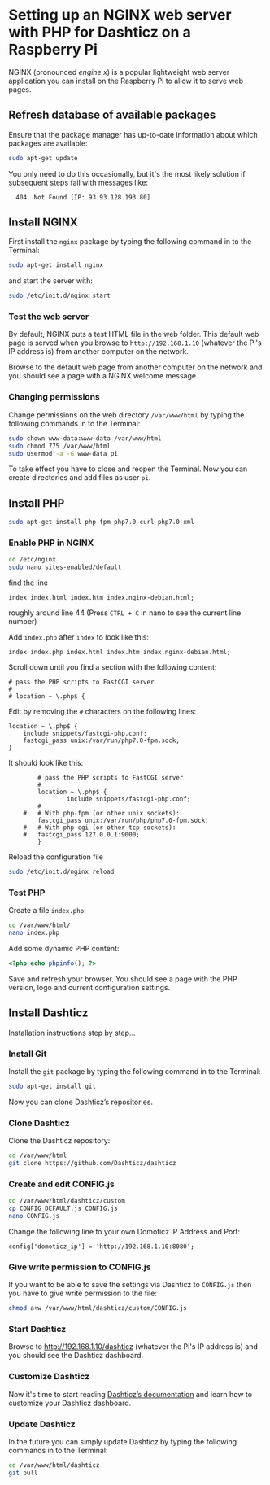 # Setting up an NGINX web server with PHP for Dashticz on a Raspberry Pi

NGINX (pronounced *engine x*) is a popular lightweight web server application you can install on the Raspberry Pi to allow it to serve web pages.

## Refresh database of available packages

Ensure that the package manager has up-to-date information about which packages are available:  

```bash
sudo apt-get update
```

You only need to do this occasionally, but it's the most likely solution if subsequent steps fail with messages like:
```
  404  Not Found [IP: 93.93.128.193 80]
```

## Install NGINX

First install the `nginx` package by typing the following command in to the Terminal:

```bash
sudo apt-get install nginx
```

and start the server with:

```bash
sudo /etc/init.d/nginx start
```

### Test the web server

By default, NGINX puts a test HTML file in the web folder. This default web page is served when you browse to `http://192.168.1.10` (whatever the Pi's IP address is) from another computer on the network.

Browse to the default web page from another computer on the network and you should see a page with a NGINX welcome message.

### Changing permissions

Change permissions on the web directory `/var/www/html` by typing the following commands in to the Terminal:

```bash
sudo chown www-data:www-data /var/www/html
sudo chmod 775 /var/www/html
sudo usermod -a -G www-data pi
```

To take effect you have to close and reopen the Terminal. Now you can create directories and add files as user `pi`.


## Install PHP

```bash
sudo apt-get install php-fpm php7.0-curl php7.0-xml
```

### Enable PHP in NGINX

```bash
cd /etc/nginx
sudo nano sites-enabled/default
```

find the line

```
index index.html index.htm index.nginx-debian.html;
```

roughly around line 44 (Press `CTRL + C` in nano to see the current line number)

Add `index.php` after `index` to look like this:

```
index index.php index.html index.htm index.nginx-debian.html;
```

Scroll down until you find a section with the following content:

```
# pass the PHP scripts to FastCGI server
#
# location ~ \.php$ {
```

Edit by removing the `#` characters on the following lines:

```
location ~ \.php$ {
	include snippets/fastcgi-php.conf;
	fastcgi_pass unix:/var/run/php7.0-fpm.sock;
}
```

It should look like this:

```
        # pass the PHP scripts to FastCGI server
        #
        location ~ \.php$ {
                include snippets/fastcgi-php.conf;
        #
	#	# With php-fpm (or other unix sockets):
		fastcgi_pass unix:/var/run/php/php7.0-fpm.sock;
	#	# With php-cgi (or other tcp sockets):
	#	fastcgi_pass 127.0.0.1:9000;
        }
```

Reload the configuration file

```bash
sudo /etc/init.d/nginx reload
```

### Test PHP

Create a file `index.php`:

```bash
cd /var/www/html/
nano index.php
```

Add some dynamic PHP content:
```php
<?php echo phpinfo(); ?>
```

Save and refresh your browser. You should see a page with the PHP version, logo and current configuration settings.


## Install Dashticz

Installation instructions step by step...


### Install Git

Install the `git` package by typing the following command in to the Terminal:

```bash
sudo apt-get install git
```

Now you can clone Dashticz’s repositories.


### Clone Dashticz

Clone the Dashticz repository:

```bash
cd /var/www/html
git clone https://github.com/Dashticz/dashticz
```


### Create and edit CONFIG.js

```bash
cd /var/www/html/dashticz/custom
cp CONFIG_DEFAULT.js CONFIG.js
nano CONFIG.js
```

Change the following line to your own Domoticz IP Address and Port:

```
config['domoticz_ip'] = 'http://192.168.1.10:8080';
```


### Give write permission to CONFIG.js

If you want to be able to save the settings via Dashticz to `CONFIG.js` then you have to give write permission to the file:

```bash
chmod a+w /var/www/html/dashticz/custom/CONFIG.js
```


### Start Dashticz

Browse to http://192.168.1.10/dashticz (whatever the Pi's IP address is) and you should see the Dashticz dashboard. 


### Customize Dashticz

Now it's time to start reading [Dashticz’s documentation](https://dashticz.readthedocs.io) and learn how to customize your Dashticz dashboard.


### Update Dashticz

In the future you can simply update Dashticz by typing the following commands in to the Terminal:

```bash
cd /var/www/html/dashticz
git pull
```

